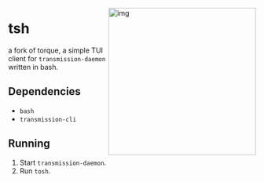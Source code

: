 <a href="https://asciinema.org/a/ErHbd5wb0fVucP10dwG4hm2N6" target="_blank"><img src="https://asciinema.org/a/ErHbd5wb0fVucP10dwG4hm2N6.png" alt="img" height="300px" align="right"/></a>

# tsh

a fork of torque, a simple TUI client for `transmission-daemon` written in bash.


## Dependencies

- `bash`
- `transmission-cli`

## Running

1. Start `transmission-daemon`.
2. Run `tosh`.
